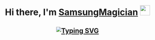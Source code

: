 <h1 align="center">Hi there, I'm <a href="https://t.me/SamsungMagician" target="_blank">SamsungMagician</a>
<img src="https://github.com/blackcater/blackcater/raw/main/images/Hi.gif" height="32"/></h1>
<h2 align="center">  <a href="https://git.io/typing-svg"><img src="https://readme-typing-svg.herokuapp.com?font=Fira+Code&pause=1000&color=FFFFFF&width=435&lines=Just+some+guy+in+the+internet" alt="Typing SVG" /></a></h2>


<!--
**TR6GEDIES/TR6GEDIES** is a ✨ _special_ ✨ repository because its `README.md` (this file) appears on your GitHub profile.

Here are some ideas to get you started:

- 🔭 I’m currently working on ...
- 🌱 I’m currently learning ...
- 👯 I’m looking to collaborate on ...
- 🤔 I’m looking for help with ...
- 💬 Ask me about ...
- 📫 How to reach me: ...
- 😄 Pronouns: ...
- ⚡ Fun fact: ...
-->
